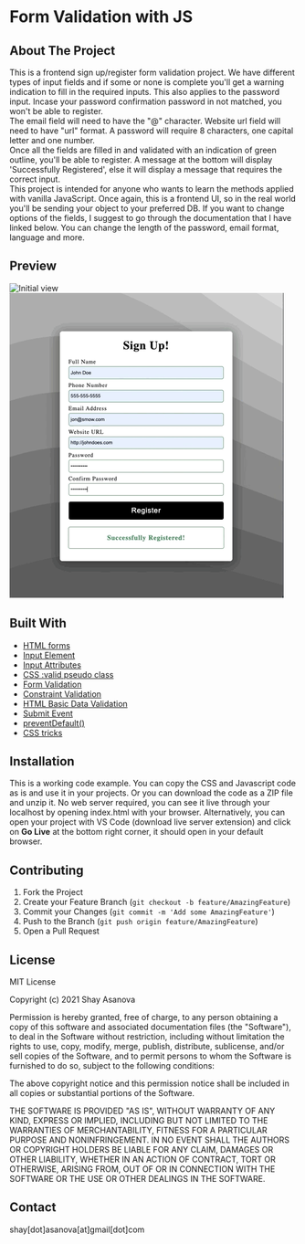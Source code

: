 # Form Validation with JS

## About The Project

This is a frontend sign up/register form validation project. We have different types of input fields and if some or none is complete you'll get a warning indication to fill in the required inputs. This also applies to the password input. Incase your password confirmation password in not matched, you won't be able to register. <br/>
The email field will need to have the "@" character. Website url field will need to have "url" format. A password will require 8 characters, one capital letter and one number.<br/>
Once all the fields are filled in and validated with an indication of green outline, you'll be able to register. A message at the bottom will display 'Successfully Registered', else it will display a message that requires the correct input.<br/>
This project is intended for anyone who wants to learn the methods applied with vanilla JavaScript. Once again, this is a frontend UI, so in the real world you'll be sending your object to your preferred DB.
If you want to change options of the fields, I suggest to go through the documentation that I have linked below. You can change the length of the password, email format, language and more.

## Preview

![Initial view](media/image1.gif)
![Final view](media/image2.gif)

## Built With

- [HTML forms](https://www.w3schools.com/html/html_forms.asp)
- [Input Element](https://developer.mozilla.org/en-US/docs/Web/HTML/Element/input)
- [Input Attributes](https://www.w3schools.com/html/html_form_attributes.asp)
- [CSS :valid pseudo class](https://developer.mozilla.org/en-US/docs/Web/CSS/:valid)
- [Form Validation](https://developer.mozilla.org/en-US/docs/Learn/Forms/Form_validation)
- [Constraint Validation](https://developer.mozilla.org/en-US/docs/Web/Guide/HTML/Constraint_validation)
- [HTML Basic Data Validation](https://html.com/attributes/input-pattern/)
- [Submit Event](https://developer.mozilla.org/en-US/docs/Web/API/HTMLFormElement/submit_event)
- [preventDefault()](https://www.w3schools.com/jsref/event_preventdefault.asp)
- [CSS tricks](https://css-tricks.com/form-validation-part-1-constraint-validation-html/)

## Installation

This is a working code example.
You can copy the CSS and Javascript code as is and use it in your projects.
Or you can download the code as a ZIP file and unzip it. No web server required, you can see it live through your localhost by opening index.html with your browser. Alternatively, you can open your project with VS Code (download live server extension) and click on **Go Live** at the bottom right corner, it should open in your default browser.

## Contributing

1. Fork the Project
2. Create your Feature Branch (`git checkout -b feature/AmazingFeature`)
3. Commit your Changes (`git commit -m 'Add some AmazingFeature'`)
4. Push to the Branch (`git push origin feature/AmazingFeature`)
5. Open a Pull Request

## License

MIT License

Copyright (c) 2021 Shay Asanova

Permission is hereby granted, free of charge, to any person obtaining a copy
of this software and associated documentation files (the "Software"), to deal
in the Software without restriction, including without limitation the rights
to use, copy, modify, merge, publish, distribute, sublicense, and/or sell
copies of the Software, and to permit persons to whom the Software is
furnished to do so, subject to the following conditions:

The above copyright notice and this permission notice shall be included in all
copies or substantial portions of the Software.

THE SOFTWARE IS PROVIDED "AS IS", WITHOUT WARRANTY OF ANY KIND, EXPRESS OR
IMPLIED, INCLUDING BUT NOT LIMITED TO THE WARRANTIES OF MERCHANTABILITY,
FITNESS FOR A PARTICULAR PURPOSE AND NONINFRINGEMENT. IN NO EVENT SHALL THE
AUTHORS OR COPYRIGHT HOLDERS BE LIABLE FOR ANY CLAIM, DAMAGES OR OTHER
LIABILITY, WHETHER IN AN ACTION OF CONTRACT, TORT OR OTHERWISE, ARISING FROM,
OUT OF OR IN CONNECTION WITH THE SOFTWARE OR THE USE OR OTHER DEALINGS IN THE
SOFTWARE.

## Contact

shay[dot]asanova[at]gmail[dot]com
